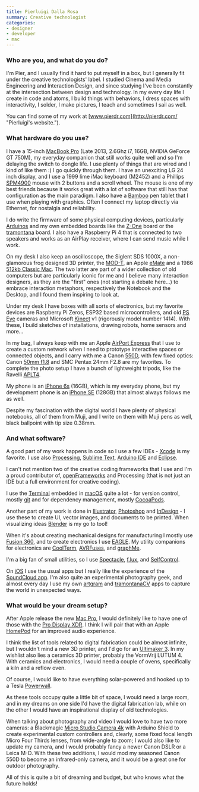 ```yaml
---
title: Pierluigi Dalla Rosa
summary: Creative technologist
categories:
- designer
- developer
- mac
---
```


### Who are you, and what do you do?

I'm Pier, and I usually find it hard to put myself in a box, but I generally fit under the creative technologists' label. I studied Cinema and Media Engineering and Interaction Design, and since studying I've been constantly at the intersection between design and technology. In my every day life I create in code and atoms, I build things with behaviors, I dress spaces with interactivity, I solder, I make pictures, I teach and sometimes I sail as well. 

You can find some of my work at [www.pierdr.com](http://pierdr.com/ "Pierluigi's website.").

### What hardware do you use?

I have a 15-inch [MacBook Pro][macbook-pro] (Late 2013, 2.6Ghz i7, 16GB, NVIDIA GeForce GT 750M), my everyday companion that still works quite well and so I'm delaying the switch to dongle life. I use plenty of things that are wired and I kind of like them :) I go quickly through them. I have an unexciting LG 24 inch display, and I use a 1999 lime iMac keyboard (M2452) and a Phillips [SPM4900][spm4900-10] mouse with 2 buttons and a scroll wheel. The mouse is one of my best friends because it works great with a lot of software that still has that configuration as the main paradigm. I also have a [Bamboo][] pen tablet that I use when playing with graphics. Often I connect my laptop directly via Ethernet, for nostalgia and reliability. 

I do write the firmware of some physical computing devices, particularly [Arduinos][arduino] and my own embedded boards like the [Z-One][] board or the [tramontana][] board. I also have a Raspberry Pi 4 that is connected to two speakers and works as an AirPlay receiver, where I can send music while I work. 

On my desk I also keep an oscilloscope, the Siglent SDS 1000X, a non-glamorous frog designed 3D printer, the [MOD-T][], an Apple [eMate][emate-3000] and a 1986 [512kb Classic Mac][macintosh-512k]. The two latter are part of a wider collection of old computers but are particularly iconic for me and I believe many interaction designers, as they are the "first" ones (not starting a debate here...) to embrace interaction metaphors, respectively the Notebook and the Desktop, and I found them inspiring to look at.

Under my desk I have boxes with all sorts of electronics, but my favorite devices are Raspberry Pi Zeros, ESP32 based microcontrollers, and old [PS Eye][playstation-eye] cameras and Microsoft [Kinect][] v1 (rigorously model number 1414). With these, I build sketches of installations, drawing robots, home sensors and more...

In my bag, I always keep with me an Apple [AirPort Express][airport-express] that I use to create a custom network when I need to prototype interactive spaces or connected objects, and I carry with me a Canon [550D][eos-550d], with few fixed optics: Canon [50mm f1.8][ef-50mm-f1.8-ii] and SMC Pentax 24mm F2.8 are my favorites. To complete the photo setup I have a bunch of lightweight tripods, like the Ravelli [APLT4][].

My phone is an [iPhone 6s][iphone-6s] (16GB), which is my everyday phone, but my development phone is an [iPhone SE][iphone-se] (128GB) that almost always follows me as well.

Despite my fascination with the digital world I have plenty of physical notebooks, all of them from Muji, and I write on them with Muji pens as well, black ballpoint with tip size 0.38mm.

### And what software?

A good part of my work happens in code so I use a few IDEs - [Xcode][] is my favorite. I use also [Processing][], [Sublime Text][sublime-text], [Arduino IDE][arduino-ide] and [Eclipse][]. 

I can't not mention two of the creative coding frameworks that I use and I'm a proud contributor of, [openFrameworks][] and Processing (that is not just an IDE but a full environment for creative coding). 

I use the [Terminal][] embedded in [macOS][] quite a lot - for version control, mostly [git][] and for dependency management, mostly [CocoaPods][].

Another part of my work is done in [Illustrator][], [Photoshop][] and [InDesign][] - I use these to create UI, vector images, and documents to be printed. When visualizing ideas [Blender][] is my go to tool! 

When it's about creating mechanical designs for manufacturing I mostly use [Fusion 360][fusion-360], and to create electronics I use [EAGLE][]. My utility companions for electronics are [CoolTerm][], [AVRFuses][], and [graphMe][]. 

I'm a big fan of small utilities, so I use [Spectacle][], [f.lux][], and [SelfControl][].

On [iOS][] I use the usual apps but I really like the experience of the [SoundCloud app][soundcloud-ios]. I'm also quite an experimental photography geek, and almost every day I use my own [artgram][artgram-ios] and [tramontanaCV][tramontanacv-ios] apps to capture the world in unexpected ways. 

### What would be your dream setup?

After Apple release the new [Mac Pro][mac-pro], I would definitely like to have one of those with the [Pro Display XDR][pro-display-xdr]. I think I will pair that with an Apple [HomePod][] for an improved audio experience. 

I think the list of tools related to digital fabrication could be almost infinite, but I wouldn't mind a new 3D printer, and I'd go for an [Ultimaker 3][ultimaker-3]. In my wishlist also lies a ceramics 3D printer, probably the VormVrij LUTUM 4. With ceramics and electronics, I would need a couple of ovens, specifically a kiln and a reflow oven.

Of course, I would like to have everything solar-powered and hooked up to a Tesla [Powerwall][]. 

As these tools occupy quite a little bit of space, I would need a large room, and in my dreams on one side I'd have the digital fabrication lab, while on the other I would have an inspirational display of old technologies.

When talking about photography and video I would love to have two more cameras: a Blackmagic [Micro Studio Camera 4k][micro-studio-camera-4k] with Arduino Shield to create experimental custom controllers and, clearly, some fixed focal length Micro Four Thirds lenses, from wide-angle to zoom; I would also like to update my camera, and I would probably fancy a newer Canon DSLR or a Leica M-D. With these two additions, I would mod my seasoned Canon 550D to become an infrared-only camera, and it would be a great one for outdoor photography.

All of this is quite a bit of dreaming and budget, but who knows what the future holds!

[airport-express]: https://en.wikipedia.org/wiki/AirPort_Express "A small wireless access point."
[aplt4]: http://ravelliphoto.com/ravelli-aplt4.html "A tripod."
[arduino-ide]: https://www.arduino.cc/en/Main/Software "A development environment for Arduino hardware."
[arduino]: https://www.arduino.cc/ "Open-source prototyping hardware."
[artgram-ios]: https://apps.apple.com/sa/app/artgram/id1251985477 "An experimental image app."
[avrfuses]: http://vonnieda.org/software/avrfuses "A programmer for microcontrollers from Atmel."
[bamboo]: https://www.wacom.com/en/us/bamboo "Smaller pen/multi-touch tablets."
[blender]: https://www.blender.org/ "A free, open-source 3D renderer."
[cocoapods]: https://en.wikipedia.org/wiki/CocoaPods "A dependency manager for Objective C and Swift projects."
[coolterm]: https://freeware.the-meiers.org/ "Serial port terminal software."
[eagle]: https://cadsoft.io "Software for designing printed circuit boards."
[eclipse]: https://www.eclipse.org/ "A flexible, open-source IDE."
[ef-50mm-f1.8-ii]: http://usa.canon.com/cusa/consumer/products/cameras/ef_lens_lineup/ef_50mm_f_1_8_ii "A standard and medium telephoto camera lens."
[emate-3000]: https://en.wikipedia.org/wiki/EMate_300 "A PDA."
[eos-550d]: https://en.wikipedia.org/wiki/Canon_EOS_550D "An 18 megapixel camera."
[f.lux]: https://justgetflux.com/ "A tool to make the colour of your screen adapt to the current time of day."
[fusion-360]: https://www.autodesk.com/products/fusion-360/overview "Cloud-based CAD/CAM software."
[git]: https://git-scm.com/ "A version control system."
[graphme]: https://itunes.apple.com/us/app/graphme/id1186285408 "Software for plotting microcontroller signals."
[homepod]: https://en.wikipedia.org/wiki/HomePod "A smart speaker."
[illustrator]: https://www.adobe.com/products/illustrator.html "A vector graphics editor."
[indesign]: https://www.adobe.com/products/indesign.html "A desktop/web publishing application."
[ios]: https://www.apple.com/ios/ios-10/ "A mobile operating system."
[iphone-6s]: https://en.wikipedia.org/wiki/IPhone_6S "A smartphone."
[iphone-se]: https://en.wikipedia.org/wiki/IPhone_SE "A 4 inch smartphone."
[kinect]: https://www.xbox.com/en-US/kinect "An adapter for the Xbox that uses your body as a controller."
[mac-pro]: https://www.apple.com/mac-pro/ "The Intel-based Mac tower computer."
[macbook-pro]: https://www.apple.com/macbook-pro/ "A laptop."
[macintosh-512k]: https://en.wikipedia.org/wiki/Macintosh_512K "A desktop computer."
[macos]: https://en.wikipedia.org/wiki/MacOS "An operating system for Mac hardware."
[micro-studio-camera-4k]: https://www.blackmagicdesign.com/products/blackmagicmicrostudiocamera4k "An Ultra HD video camera."
[mod-t]: http://www.newmatter.co/#!/ "A 3D printer."
[openframeworks]: http://openframeworks.cc "A C++ library for creative projects."
[photoshop]: https://www.adobe.com/products/photoshop.html "A bitmap image editor."
[playstation-eye]: https://en.wikipedia.org/wiki/PlayStation_Eye "A digital video camera designed for the PS3."
[powerwall]: https://en.wikipedia.org/wiki/Tesla_Powerwall "A home energy storage device."
[pro-display-xdr]: https://www.apple.com/pro-display-xdr/ "A 32 inch professional monitor."
[processing]: https://processing.org/ "A programming language/environment."
[selfcontrol]: https://selfcontrolapp.com/ "Mac software to keep you away from distracting websites."
[soundcloud-ios]: https://itunes.apple.com/en/app/soundcloud/id336353151 "A client for SoundCloud."
[spectacle]: https://www.spectacleapp.com/ "A Mac tool for moving and resizing windows."
[spm4900-10]: https://www.philips.co.uk/c-p/SPM4900_10/notebook-mouse "A mouse."
[sublime-text]: http://www.sublimetext.com/ "A coder's text editor."
[terminal]: https://en.wikipedia.org/wiki/Terminal_(OS_X) "A console application included with Mac OS X."
[tramontana]: https://tramontana.xyz/tramontana_boards "A single-board microcontroller."
[tramontanacv-ios]: https://apps.apple.com/us/app/libretspswp/id1276040950 "An app for sensing people in images."
[ultimaker-3]: https://ultimaker.com/3d-printers/ultimaker-3 "A 3D printer."
[xcode]: https://en.wikipedia.org/wiki/Xcode "An IDE for Mac developers."
[z-one]: http://pierdr.com/Z-One "A microcontroller."
